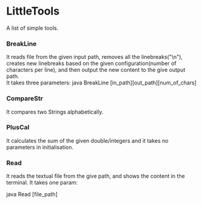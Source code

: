 # LittleTools

A list of simple tools.

<h3>BreakLine</h3>

It reads file from the given input path, removes all the linebreaks("\n"), creates new linebreaks based on the given configuration(number of characters per line), and then output the new content to the give output path.
<br>
It takes three parameters:
java BreakLine [in_path][out_path][num_of_chars]

<h3>CompareStr</h3>

It compares two Strings alphabetically.
<br>

<h3>PlusCal</h3>

It calculates the sum of the given double/integers and it takes no parameters in initialisation.

<h3>Read</h3>

It reads the textual file from the give path, and shows the content in the terminal.
It takes one param:

java Read [file_path]
